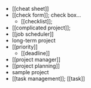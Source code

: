- [[cheat sheet]]
- [[check form]]; check box...
    - [[checklist]]; 
- [[complicated project]];
- [[job scheduler]]
- long-term project
- [[priority]]
    - [[deadline]]
- [[project manager]]
- [[project planning]]
- sample project
- [[task management]]; [[task]]
